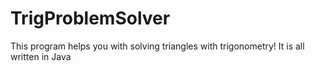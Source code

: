 # TrigProblemSolver
This program helps you with solving triangles with trigonometry! It is all written in Java
